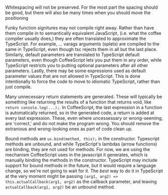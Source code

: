 
Whitespacing will not be preserved.  For the most part the spacing should be good, but there will also be many times when you should move the positioning

Funky function signitures may not compile right away.  Rather than have them compile in to semantically equivalent JavaScript, (i.e. what the coffee compiler usually does,) they are often translated to approximate the TypeScript.  For example, ... varags arguments (splats) are compiled to the same in TypeScript, even though tsc rejects them in all but the last place.  Similarly, default parameters are translated to TypeScript default parameters, even though CoffeeScript lets you put them in any order, while TypeScript restricts you to putting optional parameters after all other parameters.  Lastly, there may be some expressions used as default parameter values that are not allowed in TypeScript.
This is done intentionally to force the code to move to idiomatic TypeScript, rather than just compile.

Many unnecessary return statements are generated.  These will typically be something like returning the results of a function that returns void, like `return console.log(...);`. In CoffeeScript, the last expression in a function is automatically returned, so in the generated code, a return is added at every last expression.  These, even where uncessessary or wrong-seeming, are 'correct,' and do not make the program wrong.  You should remove the extranious and wrong-looking ones as part of code clean up.

Bound methods are `us.bind(method, this);` in the constructor.  Typescript methods are unbound, and while TypeScript's lambdas (arrow functions) are binding, they are not used for methods.  For now, we are using the mechanism CoffeeScript uses in the javascript it generates, which is manually binding the methods in the constructor.  TypeScript may include support for bound methods in the future, but it would require a language change, so we're not going to wait for it.  The *best* way to do it in TypeScript at the very moment might be passing `(arg1, arg2) => this.actualCallback(arg1, arg2)` as the callback parameter, and leaving `actualCallback(arg1, arg2)` be an unbound method.
